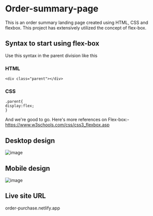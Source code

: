 # Order-summary-page
This is an order summary landing page created using HTML, CSS and flexbox.
This project has extensively utilized the concept of flex-box.
## Syntax to start using flex-box
Use this syntax in the parent division like this
### HTML
```
<div class="parent"></div>
```
### CSS
```
.parent{
display:flex;
}
```
And we're good to go.
Here's more references on Flex-box:- https://www.w3schools.com/css/css3_flexbox.asp

## Desktop design
![image](https://user-images.githubusercontent.com/78952955/142157329-a876b905-c770-430a-bb6e-fb660a715791.png)

## Mobile design
![image](https://user-images.githubusercontent.com/78952955/142157413-fddb322e-24a7-466e-b66d-39d42a1e9b0d.png)

## Live site URL
order-purchase.netlify.app
